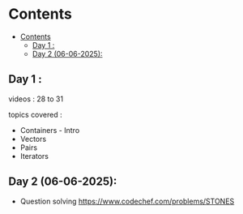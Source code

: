# Contents
- [Contents](#contents)
  - [Day 1 :](#day-1-)
  - [Day 2 (06-06-2025):](#day-2-06-06-2025)


## Day 1 :

videos : 28 to 31

topics covered : </br>
- Containers - Intro </br>
- Vectors </br>
- Pairs </br>
- Iterators </br>


## Day 2 (06-06-2025):

- Question solving
https://www.codechef.com/problems/STONES
